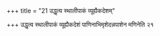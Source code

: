 +++
title = "21 उद्धृत्य स्थालीपाकं व्यूह्यैकदेशम्"

+++
उद्धृत्य स्थालीपाकं व्यूह्यैकदेशं पाणिनाभिमृशेदन्नपाशेन मणिनेति २१